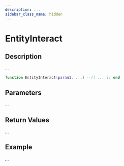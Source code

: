 ```yaml
---
description: ...
sidebar_class_name: hidden
---
```


# EntityInteract

## Description

...

```lua
function EntityInteract(param1, ...) --[[ ... ]] end
```

## Parameters

...

## Return Values

...

## Example

...

